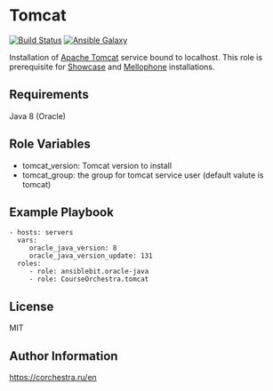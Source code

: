 Tomcat
=========

[![Build Status](https://ci.corchestra.ru/buildStatus/icon?job=tomcatansible/master)](https://ci.corchestra.ru/job/tomcatansible/job/master/)
[![Ansible Galaxy](https://img.shields.io/badge/galaxy-CourseOrchestra.tomcat-blue.svg)](https://galaxy.ansible.com/CourseOrchestra/tomcat/)

Installation of [Apache Tomcat](http://tomcat.apache.org/) service bound to localhost. This role is prerequisite for [Showcase](https://github.com/CourseOrchestra/showcaseansible) and [Mellophone](https://github.com/CourseOrchestra/mellophoneansible) installations.

Requirements
------------

Java 8 (Oracle)

Role Variables
--------------

* tomcat_version: Tomcat version to install
* tomcat_group: the group for tomcat service user (default valute is tomcat)


Example Playbook
----------------

    - hosts: servers
      vars:
         oracle_java_version: 8
         oracle_java_version_update: 131
      roles:
         - role: ansiblebit.oracle-java
         - role: CourseOrchestra.tomcat

License
-------

MIT

Author Information
------------------

https://corchestra.ru/en
